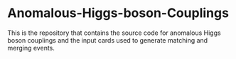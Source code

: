 # Anomalous-Higgs-boson-Couplings
This is the repository that contains the source code for anomalous Higgs boson couplings and the input cards used to generate matching and merging events.
